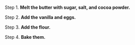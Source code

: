 Step 1. **Melt the butter with sugar, salt, and cocoa powder.**

Step 2. **Add the vanilla and eggs.**

Step 3. **Add the flour.**

Step 4. **Bake them.** 